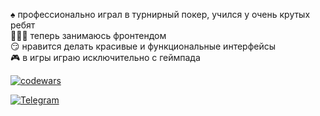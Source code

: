 ♠️ профессионально играл в турнирный покер, учился у очень крутых ребят  
🧑🏻‍💻 теперь занимаюсь фронтендом  
😏 нравится делать красивые и функциональные интерфейсы  
🎮 в игры играю исключительно с геймпада  

[![codewars](https://www.codewars.com/users/ArtyemSavchenko/badges/micro)](https://www.codewars.com/users/ArtyemSavchenko)  

[![Telegram](https://img.shields.io/badge/Telegram-2CA5E0?style=for-the-badge&logo=telegram&logoColor=white)](https://t.me/artyem_savchenko)
